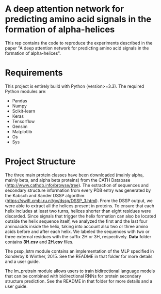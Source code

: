 # A deep attention network for predicting amino acid signals in the formation of alpha-helices

This rep contains the code to reproduce the experiments described in the paper "A deep attention network for predicting amino acid signals in the formation of alpha-helices".

# Requirements

This project is entirely build with Python (version>=3.3). The required Python modules are:

* Pandas
* Numpy
* Scikit-learn
* Keras
* Tensorflow
* Gensim
* Matplotlib
* Os
* Sys

# Project Structure

The three main protein classes have been downloaded (mainly alpha, mainly beta, and alpha beta proteins) from the CATH Database (http://www.cathdb.info/browse/tree). The extraction of sequences and secondary structure information from every PDB entry was generated by the Kabsch and Sander DSSP algorithm (https://swift.cmbi.ru.nl/gv/dssp/DSSP_3.html).
From the DSSP output, we were able to extract all the helices present in proteins. To ensure that each helix includes at least two turns, helices shorter than eight residues were discarded. Since signals that trigger the helix formation can also be located outside the helix sequence itself, we analyzed the first and the last four aminoacids inside the helix, taking into account also two or three amino acids before and after each helix. We labeled the sequences with two or three external residues with the suffix 2H or 3H, respectively. **Data** folder contains **3H.csv** and **2H.csv** files.

The pssp_lstm module contains an implementation of the MLP specified in Sonderby & Winther, 2015. See the README in that folder for more details and a user guide.

The lm_pretrain module allows users to train bidirectional language models that can be combined with bidirectional RNNs for protein secondary structure prediction. See the README in that folder for more details and a user guide.
